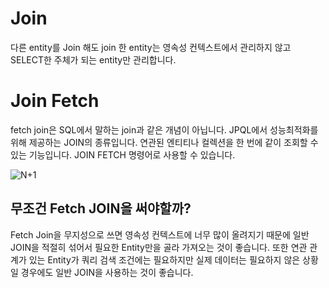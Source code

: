 # Join

다른 entity를 Join 해도 join 한 entity는 영속성 컨텍스트에서 관리하지 않고 SELECT한 주체가 되는 entity만 관리합니다.

# Join Fetch

fetch join은 SQL에서 말하는 join과 같은 개념이 아닙니다. JPQL에서 성능최적화를 위해 제공하는 JOIN의 종류입니다. 연관된 엔티티나 컬렉션을 한 번에 같이 조회할 수 있는 기능입니다. JOIN FETCH 명령어로 사용할 수 있습니다.

![N+1](https://github.com/Study-with-Spring/Study-with-JPA/assets/5775698/cac09da4-6a89-447b-85e3-1c56c55413de)

## 무조건 Fetch JOIN을 써야할까?

Fetch Join을 무지성으로 쓰면 영속성 컨텍스트에 너무 많이 올려지기 때문에 일반 JOIN을 적절히 섞어서 필요한 Entity만을 골라 가져오는 것이 좋습니다. 또한 연관 관계가 있는 Entity가 쿼리 검색 조건에는 필요하지만 실제 데이터는 필요하지 않은 상황일 경우에도 일반 JOIN을 사용하는 것이 좋습니다.
